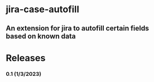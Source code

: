 # jira-case-autofill
An extension for jira to autofill certain fields based on known data
---
# Releases
### 0.1 (1/3/2023)
